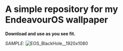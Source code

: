 # **A simple repository for my EndeavourOS wallpaper**

**Download and use as you see fit.**

*SAMPLE:*
![EOS_BlackHole__1920x1080](https://github.com/UncleSpellbinder/EOS-HD-Wallpaper/assets/5428100/2e90830c-3016-49ac-b244-49400dea1640)
